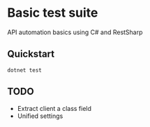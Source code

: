 # Basic test suite

API automation basics using C# and RestSharp

## Quickstart

```
dotnet test
```

## TODO

* Extract client a class field
* Unified settings
